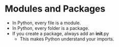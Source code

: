 # Modules and Packages

* In Python, every file is a module.
* In Python, every folder is a package.
* If you create a package, always add an __init__.py
  * This makes Python understand your imports.
